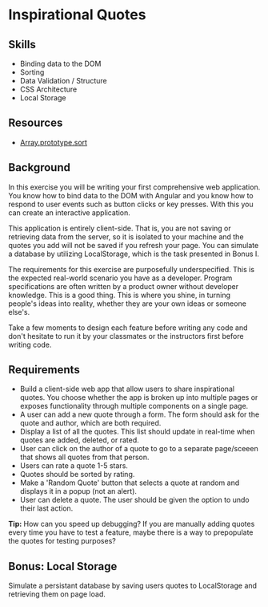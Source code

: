 Inspirational Quotes
================

Skills
--------
- Binding data to the DOM
- Sorting
- Data Validation / Structure
- CSS Architecture
- Local Storage

Resources
-----------
- <a href="https://developer.mozilla.org/en-US/docs/Web/JavaScript/Reference/Global_Objects/Array/sort">Array.prototype.sort</a>

Background
--------
In this exercise you will be writing your first comprehensive web application. You know how to bind data to the DOM with Angular and you know how to respond to user events such as button clicks or key presses. 
With this you can create an interactive application.

This application is entirely client-side. That is, you are not saving or retrieving data from the server, so it is isolated to your machine and the quotes you add will not be saved if you refresh your page. 
You can simulate a database by utilizing LocalStorage, which is the task presented in Bonus I.

The requirements for this exercise are purposefully underspecified. This is the expected real-world scenario you have as a developer. Program specifications are often written by a product owner without developer 
knowledge. This is a good thing. This is where you shine, in turning people's ideas into reality, whether they are your own ideas or someone else's.

Take a few moments to design each feature before writing any code and don't hesitate to run it by your classmates or the instructors first before writing code.


Requirements
------------
- Build a client-side web app that allow users to share inspirational quotes. You choose whether the app is broken up into multiple pages or exposes functionality through multiple components on a single page.
- A user can add a new quote through a form. The form should ask for the quote and author, which are both required.
- Display a list of all the quotes. This list should update in real-time when quotes are added, deleted, or rated.
- User can click on the author of a quote to go to a separate page/sceeen that shows all quotes from that person.
- Users can rate a quote 1-5 stars.
- Quotes should be sorted by rating.
- Make a 'Random Quote' button that selects a quote at random and displays it in a popup (not an alert).
- User can delete a quote. The user should be given the option to undo their last action.

<strong>Tip:</strong> How can you speed up debugging? If you are manually adding quotes every time you have to test a feature, maybe there is a way to prepopulate the quotes for testing purposes?

Bonus: Local Storage
---------------
Simulate a persistant database by saving users quotes to LocalStorage and retrieving them on page load.